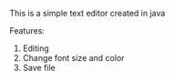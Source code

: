 This is a simple text editor created in java

Features:
1) Editing
2) Change font size and color
3) Save file
